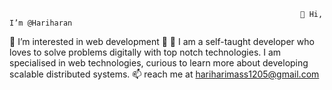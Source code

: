                                                                      👋 Hi, I’m @Hariharan 
👀 I’m interested in web development 🥳
🌱 I am a self-taught developer who loves to solve problems digitally with top notch technologies. I am specialised in web technologies, curious to learn more about developing scalable distributed systems.
📫 reach me at hariharimass1205@gmail.com


